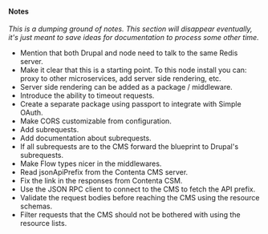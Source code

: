 #### Notes
_This is a dumping ground of notes. This section will disappear eventually, it's
just meant to save ideas for documentation to process some other time._

- Mention that both Drupal and node need to talk to the same Redis server.
- Make it clear that this is a starting point. To this node install you can:
  proxy to other microservices, add server side rendering, etc.
- Server side rendering can be added as a package / middleware.
- Introduce the ability to timeout requests.
- Create a separate package using passport to integrate with Simple OAuth.
- Make CORS customizable from configuration.
- Add subrequests.
- Add documentation about subrequests.
- If all subrequests are to the CMS forward the blueprint to Drupal's subrequests.
- Make Flow types nicer in the middlewares.
- Read jsonApiPrefix from the Contenta CMS server.
- Fix the link in the responses from Contenta CSM.
- Use the JSON RPC client to connect to the CMS to fetch the API prefix.
- Validate the request bodies before reaching the CMS using the resource schemas.
- Filter requests that the CMS should not be bothered with using the resource lists.
